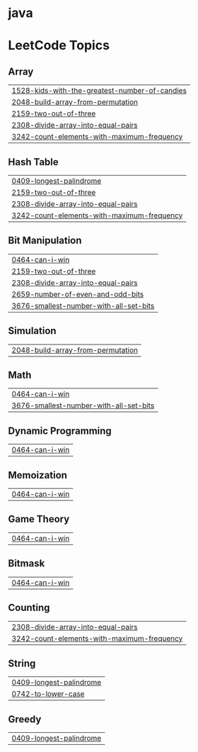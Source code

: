 # java
<!---LeetCode Topics Start-->
# LeetCode Topics
## Array
|  |
| ------- |
| [1528-kids-with-the-greatest-number-of-candies](https://github.com/Prajanthkumar/java/tree/master/1528-kids-with-the-greatest-number-of-candies) |
| [2048-build-array-from-permutation](https://github.com/Prajanthkumar/java/tree/master/2048-build-array-from-permutation) |
| [2159-two-out-of-three](https://github.com/Prajanthkumar/java/tree/master/2159-two-out-of-three) |
| [2308-divide-array-into-equal-pairs](https://github.com/Prajanthkumar/java/tree/master/2308-divide-array-into-equal-pairs) |
| [3242-count-elements-with-maximum-frequency](https://github.com/Prajanthkumar/java/tree/master/3242-count-elements-with-maximum-frequency) |
## Hash Table
|  |
| ------- |
| [0409-longest-palindrome](https://github.com/Prajanthkumar/java/tree/master/0409-longest-palindrome) |
| [2159-two-out-of-three](https://github.com/Prajanthkumar/java/tree/master/2159-two-out-of-three) |
| [2308-divide-array-into-equal-pairs](https://github.com/Prajanthkumar/java/tree/master/2308-divide-array-into-equal-pairs) |
| [3242-count-elements-with-maximum-frequency](https://github.com/Prajanthkumar/java/tree/master/3242-count-elements-with-maximum-frequency) |
## Bit Manipulation
|  |
| ------- |
| [0464-can-i-win](https://github.com/Prajanthkumar/java/tree/master/0464-can-i-win) |
| [2159-two-out-of-three](https://github.com/Prajanthkumar/java/tree/master/2159-two-out-of-three) |
| [2308-divide-array-into-equal-pairs](https://github.com/Prajanthkumar/java/tree/master/2308-divide-array-into-equal-pairs) |
| [2659-number-of-even-and-odd-bits](https://github.com/Prajanthkumar/java/tree/master/2659-number-of-even-and-odd-bits) |
| [3676-smallest-number-with-all-set-bits](https://github.com/Prajanthkumar/java/tree/master/3676-smallest-number-with-all-set-bits) |
## Simulation
|  |
| ------- |
| [2048-build-array-from-permutation](https://github.com/Prajanthkumar/java/tree/master/2048-build-array-from-permutation) |
## Math
|  |
| ------- |
| [0464-can-i-win](https://github.com/Prajanthkumar/java/tree/master/0464-can-i-win) |
| [3676-smallest-number-with-all-set-bits](https://github.com/Prajanthkumar/java/tree/master/3676-smallest-number-with-all-set-bits) |
## Dynamic Programming
|  |
| ------- |
| [0464-can-i-win](https://github.com/Prajanthkumar/java/tree/master/0464-can-i-win) |
## Memoization
|  |
| ------- |
| [0464-can-i-win](https://github.com/Prajanthkumar/java/tree/master/0464-can-i-win) |
## Game Theory
|  |
| ------- |
| [0464-can-i-win](https://github.com/Prajanthkumar/java/tree/master/0464-can-i-win) |
## Bitmask
|  |
| ------- |
| [0464-can-i-win](https://github.com/Prajanthkumar/java/tree/master/0464-can-i-win) |
## Counting
|  |
| ------- |
| [2308-divide-array-into-equal-pairs](https://github.com/Prajanthkumar/java/tree/master/2308-divide-array-into-equal-pairs) |
| [3242-count-elements-with-maximum-frequency](https://github.com/Prajanthkumar/java/tree/master/3242-count-elements-with-maximum-frequency) |
## String
|  |
| ------- |
| [0409-longest-palindrome](https://github.com/Prajanthkumar/java/tree/master/0409-longest-palindrome) |
| [0742-to-lower-case](https://github.com/Prajanthkumar/java/tree/master/0742-to-lower-case) |
## Greedy
|  |
| ------- |
| [0409-longest-palindrome](https://github.com/Prajanthkumar/java/tree/master/0409-longest-palindrome) |
<!---LeetCode Topics End-->